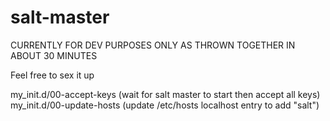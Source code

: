 # salt-master

CURRENTLY FOR DEV PURPOSES ONLY AS THROWN TOGETHER IN ABOUT 30 MINUTES

Feel free to sex it up

my_init.d/00-accept-keys  (wait for salt master to start then accept all keys)
my_init.d/00-update-hosts (update /etc/hosts localhost entry to add "salt")

